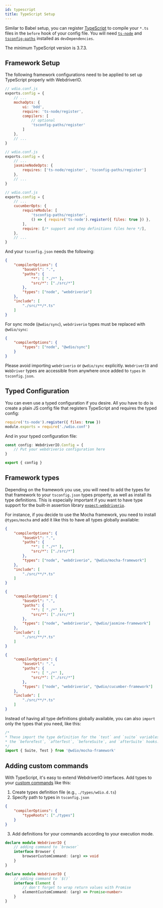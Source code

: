 ```yaml
---
id: typescript
title: TypeScript Setup
---
```


Similar to Babel setup, you can register [TypeScript](http://www.typescriptlang.org) to compile your `*.ts` files in the `before` hook of your config file. You will need [`ts-node`](https://github.com/TypeStrong/ts-node) and [`tsconfig-paths`](https://github.com/dividab/tsconfig-paths) installed as `devDependencies`.

The minimum TypeScript version is 3.7.3.

## Framework Setup

The following framework configurations need to be applied to set up TypeScript properly with WebdriverIO.

<!--DOCUSAURUS_CODE_TABS-->
<!--Mocha-->
```js
// wdio.conf.js
exports.config = {
    // ...
    mochaOpts: {
        ui: 'bdd',
        require: 'ts-node/register',
        compilers: [
            // optional
            'tsconfig-paths/register'
        ]
    },
    // ...
}
```
<!--Jasmine-->
```js
// wdio.conf.js
exports.config = {
    // ...
    jasmineNodeOpts: {
        requires: ['ts-node/register', 'tsconfig-paths/register']
    },
    // ...
}
```
<!--Cucumber-->
```js
// wdio.conf.js
exports.config = {
    // ...
    cucumberOpts: {
        requireModule: [
            'tsconfig-paths/register',
            () => { require('ts-node').register({ files: true }) },
        ],
        require: [/* support and step definitions files here */],
    },
    // ...
}
```
<!--END_DOCUSAURUS_CODE_TABS-->

And your `tsconfig.json` needs the following:

```json
{
    "compilerOptions": {
        "baseUrl": ".",
        "paths": {
            "*": [ "./*" ],
            "src/*": ["./src/*"]
        },
        "types": ["node", "webdriverio"]
    },
    "include": [
        "./src/**/*.ts"
    ]
}
```

For sync mode (`@wdio/sync`), `webdriverio` types must be replaced with `@wdio/sync`:

```json
{
    "compilerOptions": {
        "types": ["node", "@wdio/sync"]
    }
}
```

Please avoid importing `webdriverio` or `@wdio/sync` explicitly.
`WebdriverIO` and `WebDriver` types are accessible from anywhere once added to `types` in `tsconfig.json`.

## Typed Configuration

You can even use a typed configuration if you desire.
All you have to do is create a plain JS config file that registers TypeScript and requires the typed config:

```javascript
require('ts-node').register({ files: true })
module.exports = require('./wdio.conf')
```

And in your typed configuration file:

```typescript
const config: WebdriverIO.Config = {
    // Put your webdriverio configuration here
}

export { config }
```

## Framework types

Depending on the framework you use, you will need to add the types for that framework to your `tsconfig.json` types property, as well as install its type definitions. This is especially important if you want to have type support for the built-in assertion library [`expect-webdriverio`](https://www.npmjs.com/package/expect-webdriverio).

For instance, if you decide to use the Mocha framework, you need to install `@types/mocha` and add it like this to have all types globally available:

<!--DOCUSAURUS_CODE_TABS-->
<!--Mocha-->
```json
{
    "compilerOptions": {
        "baseUrl": ".",
        "paths": {
            "*": [ "./*" ],
            "src/*": ["./src/*"]
        },
        "types": ["node", "webdriverio", "@wdio/mocha-framework"]
    },
    "include": [
        "./src/**/*.ts"
    ]
}
```
<!--Jasmine-->
```json
{
    "compilerOptions": {
        "baseUrl": ".",
        "paths": {
            "*": [ "./*" ],
            "src/*": ["./src/*"]
        },
        "types": ["node", "webdriverio", "@wdio/jasmine-framework"]
    },
    "include": [
        "./src/**/*.ts"
    ]
}
```
<!--Cucumber-->
```json
{
    "compilerOptions": {
        "baseUrl": ".",
        "paths": {
            "*": [ "./*" ],
            "src/*": ["./src/*"]
        },
        "types": ["node", "webdriverio", "@wdio/cucumber-framework"]
    },
    "include": [
        "./src/**/*.ts"
    ]
}
```
<!--END_DOCUSAURUS_CODE_TABS-->

Instead of having all type definitions globally available, you can also `import` only the types that you need, like this:

```typescript
/*
* These import the type definition for the `test` and `suite` variables that are available in
* the `beforeTest`, `afterTest`, `beforeSuite`, and `afterSuite` hooks.
*/
import { Suite, Test } from '@wdio/mocha-framework'
```

## Adding custom commands

With TypeScript, it's easy to extend WebdriverIO interfaces. Add types to your [custom commands](CustomCommands.md) like this:

1. Create types definition file (e.g., `./types/wdio.d.ts`)
2. Specify path to types in `tsconfig.json`

```json
{
    "compilerOptions": {
        "typeRoots": ["./types"]
    }
}
```

3. Add definitions for your commands according to your execution mode.

<!--DOCUSAURUS_CODE_TABS-->
<!--Sync Mode-->
```typescript
declare module WebdriverIO {
    // adding command to `browser`
    interface Browser {
        browserCustomCommand: (arg) => void
    }
}
```
<!--Async Mode-->
```typescript
declare module WebdriverIO {
    // adding command to `$()`
    interface Element {
        // don't forget to wrap return values with Promise
        elementCustomCommand: (arg) => Promise<number>
    }
}
```
<!--END_DOCUSAURUS_CODE_TABS-->
